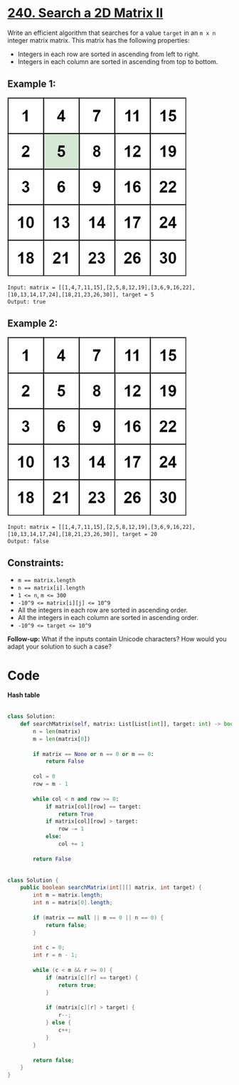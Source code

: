 # [240. Search a 2D Matrix II](https://leetcode.com/problems/search-a-2d-matrix-ii/description/)

Write an efficient algorithm that searches for a value `target` in an `m x n` integer matrix matrix. This matrix has the following properties:

- Integers in each row are sorted in ascending from left to right.
- Integers in each column are sorted in ascending from top to bottom.

## Example 1:

![Example 1](image-1.png)

```
Input: matrix = [[1,4,7,11,15],[2,5,8,12,19],[3,6,9,16,22],[10,13,14,17,24],[18,21,23,26,30]], target = 5
Output: true
```

## Example 2:

![Example 2](image.png)

```
Input: matrix = [[1,4,7,11,15],[2,5,8,12,19],[3,6,9,16,22],[10,13,14,17,24],[18,21,23,26,30]], target = 20
Output: false
```

## Constraints:

- `m == matrix.length`
- `n == matrix[i].length`
- `1 <= n`, `m <= 300`
- `-10^9 <= matrix[i][j] <= 10^9`
- All the integers in each row are sorted in ascending order.
- All the integers in each column are sorted in ascending order.
- `-10^9 <= target <= 10^9`

**Follow-up:** What if the inputs contain Unicode characters? How would you adapt your solution to such a case?

# Code

**Hash table**

```python

class Solution:
    def searchMatrix(self, matrix: List[List[int]], target: int) -> bool:
        n = len(matrix)
        m = len(matrix[0])

        if matrix == None or n == 0 or m == 0:
            return False

        col = 0
        row = m - 1

        while col < n and row >= 0:
            if matrix[col][row] == target:
                return True
            if matrix[col][row] > target:
                row -= 1
            else:
                col += 1

        return False

```

```java

class Solution {
    public boolean searchMatrix(int[][] matrix, int target) {
        int m = matrix.length;
        int n = matrix[0].length;

        if (matrix == null || m == 0 || n == 0) {
            return false;
        }

        int c = 0;
        int r = n - 1;

        while (c < m && r >= 0) {
            if (matrix[c][r] == target) {
                return true;
            }

            if (matrix[c][r] > target) {
                r--;
            } else {
                c++;
            }
        }

        return false;
    }
}

```
